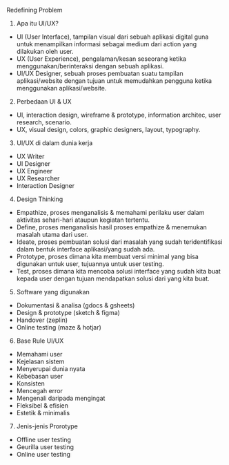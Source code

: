Redefining Problem

1.	Apa itu UI/UX?
-	UI (User Interface), tampilan visual dari sebuah aplikasi digital guna untuk menampilkan informasi sebagai medium dari action yang dilakukan oleh user.
-	UX (User Experience), pengalaman/kesan seseorang ketika menggunakan/berinteraksi dengan sebuah aplikasi.
-	UI/UX Designer, sebuah proses pembuatan suatu tampilan aplikasi/website dengan tujuan untuk memudahkan pengguna ketika menggunakan aplikasi/website.

2.	Perbedaan UI & UX
-	UI, interaction design, wireframe & prototype, information architec, user research, scenario.
-	UX, visual design, colors, graphic designers, layout, typography.

3.	UI/UX di dalam dunia kerja
-	UX Writer
-	UI Designer
-	UX Engineer
-	UX Researcher
-	Interaction Designer

4.	Design Thinking
-	Empathize, proses menganalisis & memahami perilaku user dalam aktivitas sehari-hari ataupun kegiatan tertentu.
-	Define, proses menganalisis hasil proses empathize & menemukan masalah utama dari user.
-	Ideate, proses pembuatan solusi dari masalah yang sudah teridentifikasi dalam bentuk interface aplikasi/yang sudah ada.
-	Prototype, proses dimana kita membuat versi minimal yang bisa digunakan untuk user, tujuannya untuk user testing.
-	Test, proses dimana kita mencoba solusi interface yang sudah kita buat kepada user dengan tujuan mendapatkan solusi dari yang kita buat.

5.	Software yang digunakan
-	Dokumentasi & analisa (gdocs & gsheets)
-	Design & prototype (sketch & figma)
-	Handover (zeplin)
-	Online testing (maze & hotjar)

6.	Base Rule UI/UX
-	Memahami user
-	Kejelasan sistem
-	Menyerupai dunia nyata
-	Kebebasan user
-	Konsisten
-	Mencegah error
-	Mengenali daripada mengingat
-	Fleksibel & efisien
-	Estetik & minimalis

7.	Jenis-jenis Prorotype
-	Offline user testing
-	Geurilla user testing
-	Online user testing

